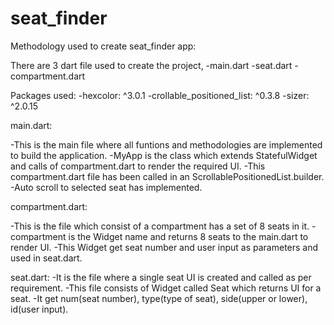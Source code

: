 # seat_finder

Methodology used to create seat_finder app:

There are 3 dart file used to create the project,
-main.dart
-seat.dart
-compartment.dart

Packages used:
-hexcolor: ^3.0.1
-crollable_positioned_list: ^0.3.8
-sizer: ^2.0.15

main.dart:

-This is the main file where all funtions and methodologies are implemented to build the application.
-MyApp is the class which extends StatefulWidget and calls of compartment.dart to render the required UI.
-This compartment.dart file has been called in an ScrollablePositionedList.builder.
-Auto scroll to selected seat has implemented.

compartment.dart:

-This is the file which consist of a compartment has a set of 8 seats in it.
-compartment is the Widget name and returns 8 seats to the main.dart to render UI.
-This Widget get seat number and user input as parameters and used in seat.dart.

seat.dart:
-It is the file where a single seat UI is created and called as per requirement.
-This file consists of Widget called Seat which returns UI for a seat.
-It get num(seat number), type(type of seat), side(upper or lower), id(user input).


